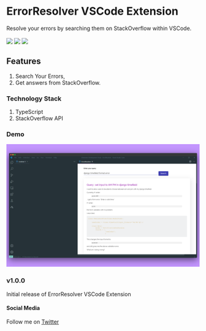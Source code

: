 # ErrorResolver VSCode Extension

Resolve your errors by searching them on StackOverflow within VSCode. <br><br>
![](https://img.shields.io/github/languages/code-size/iSumitBanik/ErrorResolver-VSCode-Extension?style=flat-square) ![](https://img.shields.io/github/languages/top/iSumitBanik/ErrorResolver-VSCode-Extension?style=flat-square) ![](https://img.shields.io/github/followers/iSumitBanik?style=flat-square)

## Features

1. Search Your Errors,
2. Get answers from StackOverflow.

### Technology Stack

1. TypeScript
2. StackOverflow API

### Demo
![](https://github.com/iSumitBanik/ErrorResolver-VSCode-Extension/raw/master/app/img/demo.png)

### v1.0.0

Initial release of ErrorResolver VSCode Extension

#### Social Media

Follow me on [Twitter](https://twitter.com/TheSumitBanik) 
